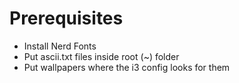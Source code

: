 # Prerequisites
- Install Nerd Fonts
- Put ascii.txt files inside root (~) folder
- Put wallpapers where the i3 config looks for them
